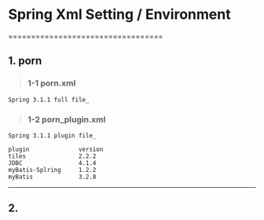 # Spring Xml Setting / Environment
==================================

## 1. porn

>### 1-1 porn.xml
	Spring 3.1.1 full file_

>### 1-2 porn_plugin.xml
	Spring 3.1.1 plugin file_

	plugin				version
	tiles				2.2.2
	JDBC				4.1.4
	myBatis-Splring		1.2.2
	myBatis				3.2.8

---
## 2. 